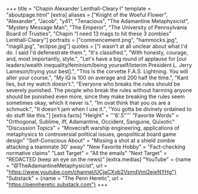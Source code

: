 +++
title = "Chapin Alexander Lenthall-Cleary I"
template = "aboutpage.html"
[extra]
aliases = ["Knight of the Woeful Flower", "Alexander", "Jacob", "y41", "Tenacious", "The Adamantine Metaphysicist", "Mystery Message Man", "The Emperor", "The University of Pennsylvania Board of Trusties", "Chapin <q>I need 13 mags to hit these 3 zombies</q> Lenthall-Cleary"]
portraits = ["commencement.png", "hammocks.jpg", "magill.jpg", "eclipse.jpg"]
quotes = ["I wasn't at all unclear about what I'd do. I said I'd defenestrate them.", "It's classified.", "With honesty, courage, and, most importantly, style.", "Let's have a big round of applause for [our leaders/wealth inequality/feminism/being yourself/Interim President L. Jerry Lameson/trying your best].", "This is the corvette F.A.S. Lightning. You will alter your course.", "My IQ is 100 on average and 200 half the time.", "Kant lies, but my watch doesn't.", "Everyone who breaks the rules should be severely punished. The people who break the rules without harming anyone should be punished even more, since they make breaking the rules seem sometimes okay, which it never is.", "Im ovat think that you os are a schmuck.", "It doesn't jam when I use it.", "You gotta be divinely ordained to do stuff like this."]
[extra.facts]
"Height" = '''6'.5"'''
"Favorite Words" = "Orthogonal, Sublime, iff, Adamantine, Occident, Sanguine, Quixotic"
"Discussion Topics" = "Movecraft warship engineering, applications of metaphysics to controversial political issues, geopolitical board game design"
"Self-Conscious About" = "Missing a shot at a shield zombie attacking a teammate 30' away"
"New Favorite Hobby" = "Fact-checking normative claims"
"Last Target" = "All the emails"
"Next Target" = "REDACTED (keep an eye on the news)"
[extra.medias]
"YouTube" = {name = "@TheAdamantineMetaphysicist", url = "https://www.youtube.com/channel/UCjaCXvb2VsmdVml2ejeNYHg"}
"Substack" = {name = "The Penn Heretic", url = "https://pennheretic.substack.com"}
+++
